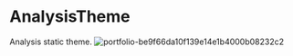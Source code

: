 # AnalysisTheme
Analysis static theme. 
![portfolio-be9f66da10f139e14e1b4000b08232c2](https://user-images.githubusercontent.com/60928821/188841270-f5f92c15-e459-4e63-8fb4-684d78c5a0b1.png)
